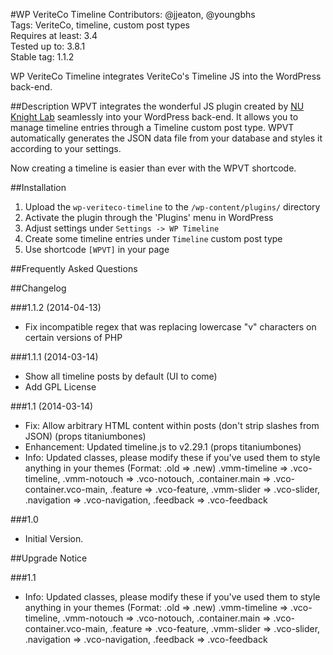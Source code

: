#WP VeriteCo Timeline
Contributors: @jjeaton, @youngbhs  
Tags: VeriteCo, timeline, custom post types  
Requires at least: 3.4  
Tested up to: 3.8.1  
Stable tag: 1.1.2  

WP VeriteCo Timeline integrates VeriteCo's Timeline JS into the WordPress back-end.

##Description
WPVT integrates the wonderful JS plugin created by [NU Knight Lab](http://timeline.knightlab.com/ "Timeline JS") seamlessly into your WordPress back-end. It allows you to manage timeline entries through a Timeline custom post type. WPVT automatically generates the JSON data file from your database and styles it according to your settings.

Now creating a timeline is easier than ever with the WPVT shortcode.

##Installation

1. Upload the `wp-veriteco-timeline` to the `/wp-content/plugins/` directory
2. Activate the plugin through the 'Plugins' menu in WordPress
3. Adjust settings under `Settings -> WP Timeline`
4. Create some timeline entries under `Timeline` custom post type
5. Use shortcode `[WPVT]` in your page


##Frequently Asked Questions


##Changelog

###1.1.2 (2014-04-13)

* Fix incompatible regex that was replacing lowercase "v" characters on certain versions of PHP

###1.1.1 (2014-03-14)

* Show all timeline posts by default (UI to come)
* Add GPL License

###1.1 (2014-03-14)

* Fix: Allow arbitrary HTML content within posts (don't strip slashes from JSON) (props titaniumbones)
* Enhancement: Updated timeline.js to v2.29.1 (props titaniumbones)
* Info: Updated classes, please modify these if you've used them to style anything in your themes (Format: .old => .new) .vmm-timeline => .vco-timeline, .vmm-notouch => .vco-notouch, .container.main => .vco-container.vco-main, .feature => .vco-feature, .vmm-slider => .vco-slider, .navigation => .vco-navigation, .feedback => .vco-feedback

###1.0

* Initial Version.

##Upgrade Notice

###1.1

* Info: Updated classes, please modify these if you've used them to style anything in your themes (Format: .old => .new) .vmm-timeline => .vco-timeline, .vmm-notouch => .vco-notouch, .container.main => .vco-container.vco-main, .feature => .vco-feature, .vmm-slider => .vco-slider, .navigation => .vco-navigation, .feedback => .vco-feedback
